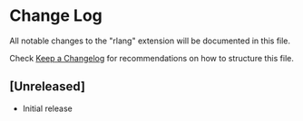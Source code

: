 # Change Log

All notable changes to the "rlang" extension will be documented in this file.

Check [Keep a Changelog](http://keepachangelog.com/) for recommendations on how to structure this file.

## [Unreleased]

- Initial release